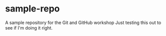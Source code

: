 # sample-repo
A sample repository for the Git and GitHub workshop
Just testing this out to see if I'm doing it right. 
